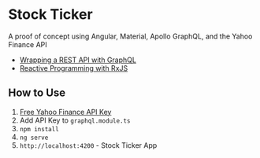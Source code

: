 # Stock Ticker

A proof of concept using Angular, Material, Apollo GraphQL, and the Yahoo Finance API

- [Wrapping a REST API with GraphQL](https://modern-dev.us/c/Tutorial/p/6262019/wrapping-a-rest)
- [Reactive Programming with RxJS](https://modern-dev.us/c/Tutorial/p/8282019/reactive-programming-with)

## How to Use

1. [Free Yahoo Finance API Key](https://rapidapi.com/apidojo/api/yahoo-finance1)
2. Add API Key to `graphql.module.ts`
3. `npm install`
4. `ng serve` 
5. `http://localhost:4200` - Stock Ticker App
